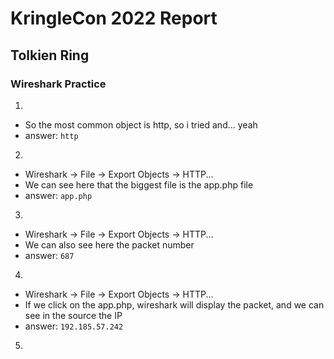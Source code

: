 # KringleCon 2022 Report
## Tolkien Ring
### Wireshark Practice
1.
- So the most common object is http, so i tried and... yeah
- answer: `http`
2. 
- Wireshark -> File -> Export Objects -> HTTP...
- We can see here that the biggest file is the app.php file
- answer: `app.php`
3.
- Wireshark -> File -> Export Objects -> HTTP...
- We can also see here the packet number
- answer: `687`
4.
- Wireshark -> File -> Export Objects -> HTTP...
- If we click on the app.php, wireshark will display the packet, and we can see in the source the IP
- answer: `192.185.57.242`
5.
